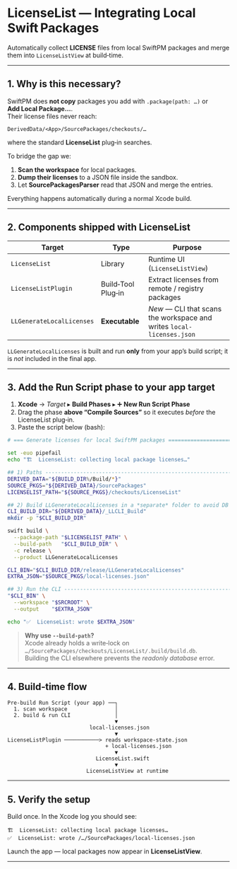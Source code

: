 # LicenseList — Integrating Local Swift Packages
Automatically collect **LICENSE** files from local SwiftPM packages and merge them into `LicenseListView` at build‑time.

---

## 1. Why is this necessary?

SwiftPM does **not copy** packages you add with `.package(path: …)` or **Add Local Package…**.  
Their license files never reach:

```
DerivedData/<App>/SourcePackages/checkouts/…
```

where the standard **LicenseList** plug‑in searches.

To bridge the gap we:

1. **Scan the workspace** for local packages.  
2. **Dump their licenses** to a JSON file inside the sandbox.  
3. Let **SourcePackagesParser** read that JSON and merge the entries.

Everything happens automatically during a normal Xcode build.

---

## 2. Components shipped with LicenseList

| Target | Type | Purpose |
|--------|------|---------|
| `LicenseList` | Library | Runtime UI (`LicenseListView`) |
| `LicenseListPlugin` | Build‑Tool Plug‑in | Extract licenses from remote / registry packages |
| `LLGenerateLocalLicenses` | **Executable** | *New* — CLI that scans the workspace and writes `local-licenses.json` |

`LLGenerateLocalLicenses` is built and run **only** from your app’s build script; it is *not* included in the final app.

---

## 3. Add the Run Script phase to your app target

1. **Xcode** → *Target* ▸ **Build Phases** ▸ ➕ **New Run Script Phase**  
2. Drag the phase **above “Compile Sources”** so it executes *before* the LicenseList plug‑in.  
3. Paste the script below (bash):

```bash
# === Generate licenses for local SwiftPM packages =========================

set -euo pipefail
echo "🏗  LicenseList: collecting local package licenses…"

## 1) Paths -----------------------------------------------------------------
DERIVED_DATA="${BUILD_DIR%/Build/*}"
SOURCE_PKGS="${DERIVED_DATA}/SourcePackages"
LICENSELIST_PATH="${SOURCE_PKGS}/checkouts/LicenseList"

## 2) Build LLGenerateLocalLicenses in a *separate* folder to avoid DB locks
CLI_BUILD_DIR="${DERIVED_DATA}/_LLCLI_Build"
mkdir -p "$CLI_BUILD_DIR"

swift build \
  --package-path "$LICENSELIST_PATH" \
  --build-path   "$CLI_BUILD_DIR" \
  -c release \
  --product LLGenerateLocalLicenses

CLI_BIN="$CLI_BUILD_DIR/release/LLGenerateLocalLicenses"
EXTRA_JSON="$SOURCE_PKGS/local-licenses.json"

## 3) Run the CLI -----------------------------------------------------------
"$CLI_BIN" \
  --workspace "$SRCROOT" \
  --output    "$EXTRA_JSON"

echo "✅  LicenseList: wrote $EXTRA_JSON"
```

> **Why use `--build-path`?**  
> Xcode already holds a write‑lock on  
> `…/SourcePackages/checkouts/LicenseList/.build/build.db`.  
> Building the CLI elsewhere prevents the *readonly database* error.

---

## 4. Build‑time flow

```text
Pre‑build Run Script (your app) ──┐
  1. scan workspace               │
  2. build & run CLI              │
                                  ▼
                          local‑licenses.json
                                  ▼
LicenseListPlugin ───────────> reads workspace‑state.json  
                               + local‑licenses.json  
                                  ▼
                            LicenseList.swift
                                  ▼
                         LicenseListView at runtime
```

---

## 5. Verify the setup

Build once. In the Xcode log you should see:

```text
🏗  LicenseList: collecting local package licenses…
✅  LicenseList: wrote /…/SourcePackages/local-licenses.json
```

Launch the app — local packages now appear in **LicenseListView**.

---
